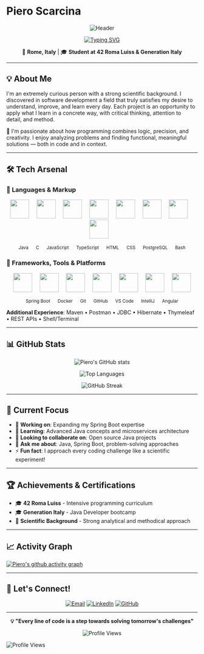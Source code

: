 # Piero Scarcina

<div align="center">
  
![Header](https://raw.githubusercontent.com/pixscar/assets/main/image.png)

[![Typing SVG](https://readme-typing-svg.demolab.com?font=Fira+Code&pause=1000&color=2F81F7&width=435&lines=Junior+Java+Developer;Always+Learning+New+Things;Problem+Solver+%26+Critical+Thinker)](https://git.io/typing-svg)

📍 **Rome, Italy** | 🎓 **Student at 42 Roma Luiss & Generation Italy**

</div>

---

## 💡 About Me

I'm an extremely curious person with a strong scientific background. I discovered in software development a field that truly satisfies my desire to understand, improve, and learn every day. Each project is an opportunity to apply what I learn in a concrete way, with critical thinking, attention to detail, and method.

🧠 I'm passionate about how programming combines logic, precision, and creativity. I enjoy analyzing problems and finding functional, meaningful solutions — both in code and in context.

---

## 🛠️ Tech Arsenal

### 🔹 Languages & Markup
<p align="center">
  <img src="https://cdn.jsdelivr.net/gh/devicons/devicon/icons/java/java-original.svg" width="50" height="50"/>&nbsp;&nbsp;&nbsp;&nbsp;
  <img src="https://cdn.jsdelivr.net/gh/devicons/devicon/icons/c/c-original.svg" width="50" height="50"/>&nbsp;&nbsp;&nbsp;&nbsp;
  <img src="https://cdn.jsdelivr.net/gh/devicons/devicon/icons/javascript/javascript-original.svg" width="50" height="50"/>&nbsp;&nbsp;&nbsp;&nbsp;
  <img src="https://cdn.jsdelivr.net/gh/devicons/devicon/icons/typescript/typescript-original.svg" width="50" height="50"/>&nbsp;&nbsp;&nbsp;&nbsp;
  <img src="https://cdn.jsdelivr.net/gh/devicons/devicon/icons/html5/html5-original.svg" width="50" height="50"/>&nbsp;&nbsp;&nbsp;&nbsp;
  <img src="https://cdn.jsdelivr.net/gh/devicons/devicon/icons/css3/css3-original.svg" width="50" height="50"/>&nbsp;&nbsp;&nbsp;&nbsp;
  <img src="https://cdn.jsdelivr.net/gh/devicons/devicon/icons/postgresql/postgresql-original.svg" width="50" height="50"/>&nbsp;&nbsp;&nbsp;&nbsp;
  <img src="https://cdn.jsdelivr.net/gh/devicons/devicon/icons/bash/bash-original.svg" width="50" height="50"/>&nbsp;&nbsp;&nbsp;&nbsp;
</p>
<p align="center">
  <sub>Java &nbsp;&nbsp;&nbsp;&nbsp; C &nbsp;&nbsp;&nbsp;&nbsp; JavaScript &nbsp;&nbsp;&nbsp;&nbsp; TypeScript &nbsp;&nbsp;&nbsp;&nbsp; HTML &nbsp;&nbsp;&nbsp;&nbsp; CSS &nbsp;&nbsp;&nbsp;&nbsp; PostgreSQL &nbsp;&nbsp;&nbsp;&nbsp; Bash</sub>
</p>

### 🔹 Frameworks, Tools & Platforms
<p align="center">
  <img src="https://cdn.jsdelivr.net/gh/devicons/devicon/icons/spring/spring-original.svg" width="50" height="50"/>&nbsp;&nbsp;&nbsp;&nbsp;
  <img src="https://cdn.jsdelivr.net/gh/devicons/devicon/icons/docker/docker-original.svg" width="50" height="50"/>&nbsp;&nbsp;&nbsp;&nbsp;
  <img src="https://cdn.jsdelivr.net/gh/devicons/devicon/icons/git/git-original.svg" width="50" height="50"/>&nbsp;&nbsp;&nbsp;&nbsp;
  <img src="https://cdn.jsdelivr.net/gh/devicons/devicon/icons/github/github-original.svg" width="50" height="50"/>&nbsp;&nbsp;&nbsp;&nbsp;
  <img src="https://cdn.jsdelivr.net/gh/devicons/devicon/icons/vscode/vscode-original.svg" width="50" height="50"/>&nbsp;&nbsp;&nbsp;&nbsp;
  <img src="https://cdn.jsdelivr.net/gh/devicons/devicon/icons/intellij/intellij-original.svg" width="50" height="50"/>&nbsp;&nbsp;&nbsp;&nbsp;
  <img src="https://cdn.jsdelivr.net/gh/devicons/devicon/icons/angularjs/angularjs-original.svg" width="50" height="50"/>
</p>
<p align="center">
  <sub>Spring Boot &nbsp;&nbsp;&nbsp;&nbsp; Docker &nbsp;&nbsp;&nbsp;&nbsp; Git &nbsp;&nbsp;&nbsp;&nbsp; GitHub &nbsp;&nbsp;&nbsp;&nbsp; VS Code &nbsp;&nbsp;&nbsp;&nbsp; IntelliJ &nbsp;&nbsp;&nbsp;&nbsp; Angular</sub>
</p>

**Additional Experience**: Maven • Postman • JDBC • Hibernate • Thymeleaf • REST APIs • Shell/Terminal

---

## 📊 GitHub Stats

<div align="center">

![Piero's GitHub stats](https://github-readme-stats.vercel.app/api?username=pixscar&show_icons=true&theme=tokyonight&hide_border=true)

![Top Languages](https://github-readme-stats.vercel.app/api/top-langs/?username=pixscar&layout=compact&theme=tokyonight&hide_border=true)

![GitHub Streak](https://github-readme-streak-stats.herokuapp.com/?user=pixscar&theme=tokyonight&hide_border=true)

</div>

---

## 🎯 Current Focus

- 🔭 **Working on**: Expanding my Spring Boot expertise
- 🌱 **Learning**: Advanced Java concepts and microservices architecture
- 👯 **Looking to collaborate on**: Open source Java projects
- 💬 **Ask me about**: Java, Spring Boot, problem-solving approaches
- ⚡ **Fun fact**: I approach every coding challenge like a scientific experiment!

---

## 🏆 Achievements & Certifications

- 🎓 **42 Roma Luiss** - Intensive programming curriculum
- 🎓 **Generation Italy** - Java Developer bootcamp
- 🧠 **Scientific Background** - Strong analytical and methodical approach

---

## 📈 Activity Graph

[![Piero's github activity graph](https://github-readme-activity-graph.vercel.app/graph?username=pixscar&theme=tokyo-night)](https://github.com/ashutosh00710/github-readme-activity-graph)

---

## 🤝 Let's Connect!

<div align="center">

[![Email](https://img.shields.io/badge/Email-D14836?style=for-the-badge&logo=gmail&logoColor=white)](mailto:piero.scarcina@gmail.com)
[![LinkedIn](https://img.shields.io/badge/LinkedIn-0077B5?style=for-the-badge&logo=linkedin&logoColor=white)](https://www.linkedin.com/in/piero-scarcina-840768367/)
[![GitHub](https://img.shields.io/badge/GitHub-100000?style=for-the-badge&logo=github&logoColor=white)](https://github.com/pixscar)

</div>

---

<div align="center">

**💡 "Every line of code is a step towards solving tomorrow's challenges"**

![Profile Views](https://komarev.com/ghpvc/?username=pixscar&color=brightgreen&style=flat-square)

</div>

![Profile Views](https://komarev.com/ghpvc/?username=pixscar&color=brightgreen&style=flat-square)

</div>
